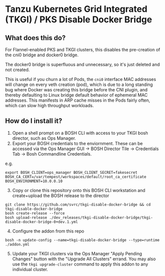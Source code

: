 # Tanzu Kubernetes Grid Integrated (TKGI) / PKS Disable Docker Bridge

## What does this do?

For Flannel-enabled PKS and TKGI clusters, this disables the pre-creation of the cni0 bridge and docker0 bridge.   

The docker0 bridge is superfluous and unnecessary, so it's just deleted and not created.

This is useful if you churn a lot of Pods, the `cni0` interface MAC addresses will change on every veth creation (pod), which is due to a long standing bug
where Docker was creating this bridge before the CNI plugin, and thereby defaulting to Linux bridge default behavior of ephemeral MAC addresses.   This manifests in ARP cache misses in the Pods fairly often, which can slow high throughput workloads.

## How do I install it?

1. Open a shell prompt on a BOSH CLI with access to your TKGI bosh director, such as Ops Manager.
2. Export your BOSH credentials to the enviornment.  These can be accessed via the Ops Manager GUI -> BOSH Director Tile -> Credentials Tab -> Bosh Commandline Credentials.    

e.g.
```
export BOSH_CLIENT=ops_manager BOSH_CLIENT_SECRET=fakesecret BOSH_CA_CERT=/var/tempest/workspaces/default/root_ca_certificate  BOSH_ENVIRONMENT=10.0.0.10
```
3. Copy or clone this repository onto this BOSH CLI workstation and create+upload the BOSH release to the director

```
git clone https://github.com/svrc/tkgi-disable-docker-bridge && cd tkgi-disable-docker-bridge
bosh create-release --force
bosh upload-release ./dev_releases/tkgi-disable-docker-bridge/tkgi-disable-docker-bridge-0+dev.1.yml 

```
4. Configure the addon from this repo
```
bosh -n update-config --name=tkgi-disable-docker-bridge --type=runtime ./addon.yml
```
5. Update your TKGI clusters via the Ops Manager "Apply Pending Changes" button with the "Upgrade All Clusters" errand.   You may also use the `tkgi upgrade-cluster` command to apply this addon to any individual cluster.
